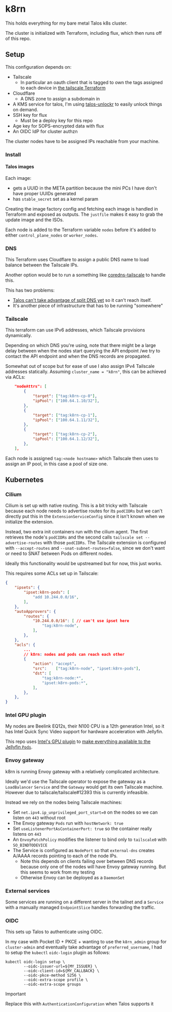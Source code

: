 # k8rn

This holds everything for my bare metal Talos k8s cluster.

The cluster is initialized with Terraform, including flux, which then runs off of this repo.

## Setup

This configuration depends on:

- Tailscale
  - In particular an oauth client that is tagged to own the tags assigned to each device in
    [the tailscale Terraform](./infra/tailscale.tf)
- Cloudflare
  - A DNS zone to assign a subdomain in
- A KMS service for talos, I'm using [talos-unlockr](https://github.com/michaelbeaumont/talos-unlockr) to easily unlock things on demand.
- SSH key for flux
  - Must be a deploy key for this repo
- Age key for SOPS-encrypted data with flux
- An OIDC IdP for cluster authzn

The cluster nodes have to be assigned IPs reachable from your machine.

### Install

#### Talos images

Each image:

- gets a UUID in the META partition because the mini PCs I have don't have proper UUIDs generated
- has `stable_secret` set as a kernel param

Creating the image factory config and fetching each image is handled in
Terraform and exposed as outputs. The `justfile` makes it easy to grab the
update image and the ISOs.

Each node is added to the Terraform variable `nodes` before it's added to either
`control_plane_nodes` or `worker_nodes`.

### DNS

This Terraform uses Cloudflare to assign a public DNS name to load balance
between the Tailscale IPs.

Another option would be to run a something like
[coredns-tailscale](https://github.com/damomurf/coredns-tailscale) to handle
this.

This has two problems:

- [Talos can't take advantage of split DNS yet](https://github.com/siderolabs/talos/issues/7287)
  so it can't reach itself.
- It's another piece of infrastructure that has to be running "somewhere"

### Tailscale

This terraform can use IPv6 addresses, which Tailscale provisions dynamically.

Depending on which DNS you're using, note that there might be a
large delay between when the nodes start querying the API endpoint
/we try to contact the API endpoint and when the DNS records are propagated.

Somewhat out of scope but for ease of use I also assign IPv4 Tailscale addresses
statically.
Assuming `cluster_name = "k8rn"`, this can be achieved via ACLs:

```json
    "nodeAttrs": [
        {
            "target": ["tag:k8rn-cp-0"],
            "ipPool": ["100.64.1.10/32"],
        },
        {
            "target": ["tag:k8rn-cp-1"],
            "ipPool": ["100.64.1.11/32"],
        },
        {
            "target": ["tag:k8rn-cp-2"],
            "ipPool": ["100.64.1.12/32"],
        },
    ],
```

Each node is assigned `tag:<node hostname>` which Tailscale then uses to assign an IP pool,
in this case a pool of size one.

## Kubernetes

### Cilium

Cilium is set up with native routing. This is a bit tricky with Tailscale
because each node needs to advertise routes for its `podCIDRs` but we can't
directly put this in the `ExtensionServiceConfig` since it isn't known when
we initialize the extension.

Instead, two extra init containers run with the cilium agent.
The first retrieves the node's `podCIDRs` and the second calls
`tailscale set --advertise-routes` with those `podCIDRs`.
The Tailscale extension is configured with `--accept-routes`
and `--snat-subnet-routes=false`,
since we don't want or need to SNAT between Pods on different nodes.

Ideally this functionality would be upstreamed but for now, this just works.

This requires some ACLs set up in Tailscale:

```json
{
    "ipsets": {
        "ipset:k8rn-pods": [
            "add 10.244.0.0/16",
        ],
    },
    "autoApprovers": {
        "routes": {
            "10.244.0.0/16": [ // can't use ipset here
                "tag:k8rn-node",
            ],
        },
    },
    "acls": {
        ...
        // k8rn: nodes and pods can reach each other
        {
            "action": "accept",
            "src":    ["tag:k8rn-node", "ipset:k8rn-pods"],
            "dst": [
                "tag:k8rn-node:*",
                "ipset:k8rn-pods:*",
            ],
        },
    },
}
```

### Intel GPU plugin

My nodes are Beelink EQ12s, their N100 CPU is a 12th generation Intel,
so it has Intel Quick Sync Video support for hardware acceleration with Jellyfin.

This repo uses
[Intel's GPU plugin](https://github.com/intel/intel-device-plugins-for-kubernetes/blob/main/cmd/gpu_plugin/README.md)
to [make everything available to the Jellyfin `Pods`](./k8s/base/gpu).

### Envoy gateway

k8rn is running Envoy gateway with a relatively complicated architecture.

Ideally we'd use the Tailscale operator to expose the gateway as a `LoadBalancer` `Service`
and the `Gateway` would get its own Tailscale machine.
However due to tailscale/tailscale#12393 this is currently infeasible.

Instead we rely on the nodes being Tailscale machines:

- Set `net.ipv4.ip_unprivileged_port_start=0` on the nodes so we can listen on `443` without root
- The Envoy gateway `Pods` run with `hostNetwork: true`
- Set `useListenerPortAsContainerPort: true` so the container really listens on `443`
- An `EnvoyPatchPolicy` modifies the listener to bind only to `tailscale0` with `SO_BINDTODEVICE`
- The Service is configured as `NodePort` so that `external-dns` creates A/AAAA records pointing to each of the node IPs.
  - Note this depends on clients failing over between DNS records because only one of the nodes will
    have Envoy gateway running. But this seems to work from my testing
  - Otherwise Envoy can be deployed as a `DaemonSet`

### External services

Some services are running on a different server in the tailnet and a `Service`
with a manually managed `EndpointSlice` handles forwarding the traffic.

### OIDC

This sets up Talos to authenticate using OIDC.

In my case with Pocket ID + PKCE + wanting to use the `k8rn_admin` group for `cluster-admin`
and eventually take advantage of `preferred_username`,
I had to setup the `kubectl` `oidc-login` plugin as follows:

```
kubectl oidc-login setup \
        --oidc-issuer-url=${MY_ISSUER} \
        --oidc-client-id=${MY_CALLBACK} \
        --oidc-pkce-method S256 \
        --oidc-extra-scope profile \
        --oidc-extra-scope groups
```

> [!IMPORTANT]
> Replace this with `AuthenticationConfiguration` when Talos supports it
